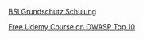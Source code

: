 [BSI Grundschutz Schulung](https://www.bsi.bund.de/dok/10989996)

[Free Udemy Course on OWASP Top 10](https://www.udemy.com/share/102Tog3@fT6WADwF1Ky9hRrrkyQp_DEzwYSxlL1N5EpkvVpjyzmG5auDDnVkS_bwOzWnX0sKyQ==/)
